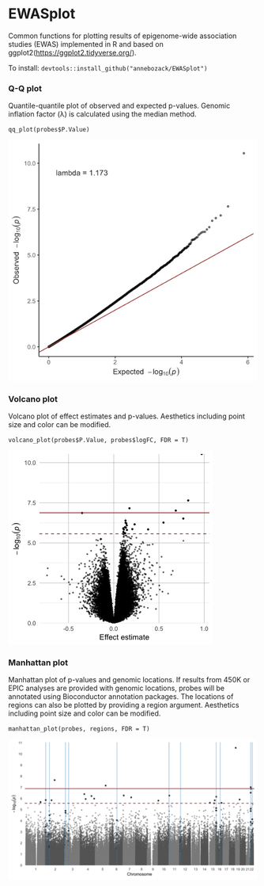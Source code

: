 # EWASplot

Common functions for plotting results of epigenome-wide association studies (EWAS) implemented in R and based on ggplot2(https://ggplot2.tidyverse.org/). 

To install:
    `devtools::install_github("annebozack/EWASplot")`

### Q-Q plot 

Quantile-quantile plot of observed and expected p-values. Genomic inflation factor (λ) is calculated using the median method.

```
qq_plot(probes$P.Value)
```

![qq plot](https://raw.githubusercontent.com/annebozack/images/master/qq_ex_sm.png)

### Volcano plot 

Volcano plot of effect estimates and p-values. Aesthetics including point size and color can be modified.

```
volcano_plot(probes$P.Value, probes$logFC, FDR = T)
```

![vol plot](https://raw.githubusercontent.com/annebozack/images/master/vol_ex.png)

### Manhattan plot 

Manhattan plot of p-values and genomic locations. If results from 450K or EPIC analyses are provided with genomic locations, probes will be annotated using Bioconductor annotation packages. The locations of regions can also be plotted by providing a region argument. Aesthetics including point size and color can be modified.

```
manhattan_plot(probes, regions, FDR = T)
```

![manhattan plot](https://raw.githubusercontent.com/annebozack/images/master/man_ex_sm.png)

